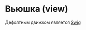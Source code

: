 Вьюшка (view)
=============

Дефолтным движком является [Swig](http://paularmstrong.github.com/swig/)